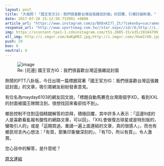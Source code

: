```yaml
---
layout: post
title: "大哉問！「國王官方IG：我們很喜歡台灣這張雜誌封面」的回覆，引爆討論熱潮。"
date: 2017-07-28 15:12:50.733991 +0800
article_url: "https://www.instagram.com/p/BXDxKI7l_Zt/?takenby=sacramentokings;http://i.imgur.com/4wKgKRZ.jpg"
response_url: "http://www.sportsmag.com.tw//star.aspx//id//6;http://i.imgur.com//HumIrU6.jpg"
img: https://scontent-tpe1-1.cdninstagram.com/t51.2885-15/e35/20184799_1168158866617072_1718871243576311808_n.jpg
all_img: http://i.imgur.com/4wKgKRZ.jpg;http://i.imgur.com//HumIrU6.jpg
push: 29
boo: 0
neutral: 4
---
```


<figure>
<img src="https://scontent-tpe1-1.cdninstagram.com/t51.2885-15/e35/20184799_1168158866617072_1718871243576311808_n.jpg" alt="image">
<figcaption>
Re: [花邊] 國王官方IG：我們很喜歡台灣這張雜誌封面
</figcaption>
</figure>



熱鬧的PTT八卦版，今日出現一篇標題寫著「國王官方IG：我們很喜歡台灣這張雜誌封面」的文章，吸引眾網友紛紛發表意見。

有位名為mayday6103的網友回文說，「標題自動馬賽克台灣兩個字XD，看到XXL的封面被國王隊關注到，很想找回來看卻找不到」。

鄉民控制不住對這個精闢解答的崇拜，積極回覆，其中許多人表示：「這邊9成的人是喜歡看亂報有酸性的網路文章，可以回」、「XXL會做復古球星或是特別版的，蠻吸引人的」或是「這期買過，重讀一遍上面連結的文章，真的很感人」，而也有鄉民坦言內心想法：「有買，那集印象蠻深刻的」、「有TD，所以有買」，令人激賞。

您心目中的解答，是什麼呢？

<a href = "https://www.ptt.cc/bbs/NBA/M.1501218044.A.B6A.html">原文連結</a>

